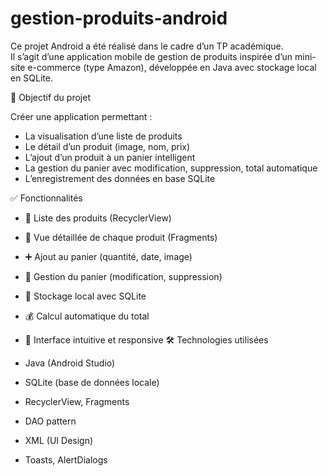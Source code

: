 # gestion-produits-android

Ce projet Android a été réalisé dans le cadre d’un TP académique.  
Il s’agit d’une application mobile de gestion de produits inspirée d’un mini-site e-commerce (type Amazon), développée en Java avec stockage local en SQLite.

 🎯 Objectif du projet

Créer une application permettant :
- La visualisation d’une liste de produits
- Le détail d’un produit (image, nom, prix)
- L’ajout d’un produit à un panier intelligent
- La gestion du panier avec modification, suppression, total automatique
- L’enregistrement des données en base SQLite

✅ Fonctionnalités
- 🔎 Liste des produits (RecyclerView)
- 📄 Vue détaillée de chaque produit (Fragments)
- ➕ Ajout au panier (quantité, date, image)
- 🛒 Gestion du panier (modification, suppression)
- 💾 Stockage local avec SQLite
- 💰 Calcul automatique du total
- 🧪 Interface intuitive et responsive
 🛠️ Technologies utilisées

- Java (Android Studio)
- SQLite (base de données locale)
- RecyclerView, Fragments
- DAO pattern
- XML (UI Design)
- Toasts, AlertDialogs
